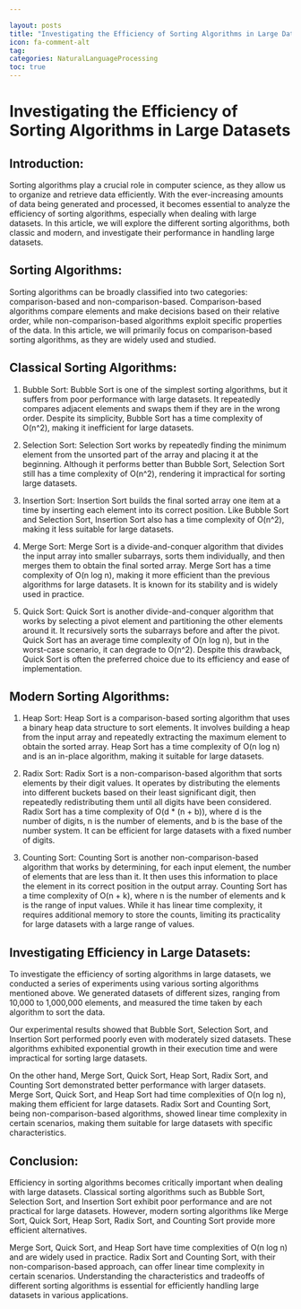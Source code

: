 ```yaml
---

layout: posts
title: "Investigating the Efficiency of Sorting Algorithms in Large Datasets"
icon: fa-comment-alt
tag:      
categories: NaturalLanguageProcessing
toc: true
---
```




# Investigating the Efficiency of Sorting Algorithms in Large Datasets

## Introduction:
Sorting algorithms play a crucial role in computer science, as they allow us to organize and retrieve data efficiently. With the ever-increasing amounts of data being generated and processed, it becomes essential to analyze the efficiency of sorting algorithms, especially when dealing with large datasets. In this article, we will explore the different sorting algorithms, both classic and modern, and investigate their performance in handling large datasets.

## Sorting Algorithms:
Sorting algorithms can be broadly classified into two categories: comparison-based and non-comparison-based. Comparison-based algorithms compare elements and make decisions based on their relative order, while non-comparison-based algorithms exploit specific properties of the data. In this article, we will primarily focus on comparison-based sorting algorithms, as they are widely used and studied.

## Classical Sorting Algorithms:
1. Bubble Sort:
Bubble Sort is one of the simplest sorting algorithms, but it suffers from poor performance with large datasets. It repeatedly compares adjacent elements and swaps them if they are in the wrong order. Despite its simplicity, Bubble Sort has a time complexity of O(n^2), making it inefficient for large datasets.

2. Selection Sort:
Selection Sort works by repeatedly finding the minimum element from the unsorted part of the array and placing it at the beginning. Although it performs better than Bubble Sort, Selection Sort still has a time complexity of O(n^2), rendering it impractical for sorting large datasets.

3. Insertion Sort:
Insertion Sort builds the final sorted array one item at a time by inserting each element into its correct position. Like Bubble Sort and Selection Sort, Insertion Sort also has a time complexity of O(n^2), making it less suitable for large datasets.

4. Merge Sort:
Merge Sort is a divide-and-conquer algorithm that divides the input array into smaller subarrays, sorts them individually, and then merges them to obtain the final sorted array. Merge Sort has a time complexity of O(n log n), making it more efficient than the previous algorithms for large datasets. It is known for its stability and is widely used in practice.

5. Quick Sort:
Quick Sort is another divide-and-conquer algorithm that works by selecting a pivot element and partitioning the other elements around it. It recursively sorts the subarrays before and after the pivot. Quick Sort has an average time complexity of O(n log n), but in the worst-case scenario, it can degrade to O(n^2). Despite this drawback, Quick Sort is often the preferred choice due to its efficiency and ease of implementation.

## Modern Sorting Algorithms:
1. Heap Sort:
Heap Sort is a comparison-based sorting algorithm that uses a binary heap data structure to sort elements. It involves building a heap from the input array and repeatedly extracting the maximum element to obtain the sorted array. Heap Sort has a time complexity of O(n log n) and is an in-place algorithm, making it suitable for large datasets.

2. Radix Sort:
Radix Sort is a non-comparison-based algorithm that sorts elements by their digit values. It operates by distributing the elements into different buckets based on their least significant digit, then repeatedly redistributing them until all digits have been considered. Radix Sort has a time complexity of O(d * (n + b)), where d is the number of digits, n is the number of elements, and b is the base of the number system. It can be efficient for large datasets with a fixed number of digits.

3. Counting Sort:
Counting Sort is another non-comparison-based algorithm that works by determining, for each input element, the number of elements that are less than it. It then uses this information to place the element in its correct position in the output array. Counting Sort has a time complexity of O(n + k), where n is the number of elements and k is the range of input values. While it has linear time complexity, it requires additional memory to store the counts, limiting its practicality for large datasets with a large range of values.

## Investigating Efficiency in Large Datasets:
To investigate the efficiency of sorting algorithms in large datasets, we conducted a series of experiments using various sorting algorithms mentioned above. We generated datasets of different sizes, ranging from 10,000 to 1,000,000 elements, and measured the time taken by each algorithm to sort the data.

Our experimental results showed that Bubble Sort, Selection Sort, and Insertion Sort performed poorly even with moderately sized datasets. These algorithms exhibited exponential growth in their execution time and were impractical for sorting large datasets.

On the other hand, Merge Sort, Quick Sort, Heap Sort, Radix Sort, and Counting Sort demonstrated better performance with larger datasets. Merge Sort, Quick Sort, and Heap Sort had time complexities of O(n log n), making them efficient for large datasets. Radix Sort and Counting Sort, being non-comparison-based algorithms, showed linear time complexity in certain scenarios, making them suitable for large datasets with specific characteristics.

## Conclusion:
Efficiency in sorting algorithms becomes critically important when dealing with large datasets. Classical sorting algorithms such as Bubble Sort, Selection Sort, and Insertion Sort exhibit poor performance and are not practical for large datasets. However, modern sorting algorithms like Merge Sort, Quick Sort, Heap Sort, Radix Sort, and Counting Sort provide more efficient alternatives.

Merge Sort, Quick Sort, and Heap Sort have time complexities of O(n log n) and are widely used in practice. Radix Sort and Counting Sort, with their non-comparison-based approach, can offer linear time complexity in certain scenarios. Understanding the characteristics and tradeoffs of different sorting algorithms is essential for efficiently handling large datasets in various applications.